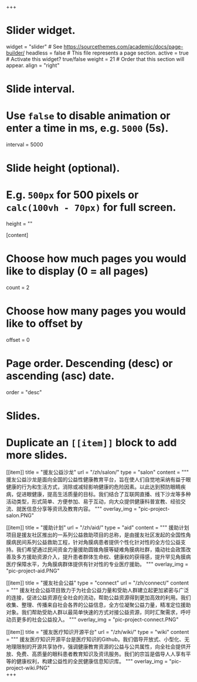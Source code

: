 +++
# Slider widget.
widget = "slider"  # See https://sourcethemes.com/academic/docs/page-builder/
headless = false  # This file represents a page section.
active = true  # Activate this widget? true/false
weight = 21  # Order that this section will appear.
align = "right"

# Slide interval.
# Use `false` to disable animation or enter a time in ms, e.g. `5000` (5s).
interval = 5000

# Slide height (optional).
# E.g. `500px` for 500 pixels or `calc(100vh - 70px)` for full screen.
height = ""


[content]
  # Choose how much pages you would like to display (0 = all pages)
  count = 2
  
  # Choose how many pages you would like to offset by
  offset = 0

  # Page order. Descending (desc) or ascending (asc) date.
  order = "desc"

# Slides.
# Duplicate an `[[item]]` block to add more slides.
[[item]]
  title = "援友公益沙龙"
  url = "/zh/salon/"
  type = "salon"
  content = """ 援友公益沙龙是面向全国的公益性健康教育平台，旨在使人们自觉地采纳有益于眼健康的行为和生活方式，消除或减轻影响健康的危险因素。以此达到预防眼睛疾病，促进眼健康，提高生活质量的目标。我们结合了互联网直播、线下沙龙等多种活动类型，形式简单、方便参加、易于互动，向大众提供健康科普宣教、经验交流、就医信息分享等资讯及教育内容。
  """
  overlay_img = "pic-project-salon.PNG" 
  
[[item]]
  title = "援助计划"
  url = "/zh/aid/"
  type = "aid"
  content = """ 援助计划项目是援友社区推出的一系列公益救助项目的总称，是由援友社区发起的全国性角膜病民间系列公益救助工程，针对角膜病患者提供个性化针对性的全方位公益支持。我们希望通过民间资金力量援助圆锥角膜等疑难角膜病社群，撬动社会政策改善及多方援助资源介入，提升患者群体生命权、健康权的获得感，提升罕见角膜病医疗保障水平，为角膜病群体提供有针对性的专业医疗援助。
  """
  overlay_img = "pic-project-aid.PNG"  

[[item]]
  title = "援友社会公益"
  type = "connect"
  url = "/zh/connect/"
  content = """ 援友社会公益项目致力于为社会公益力量和受助人群建立起更加紧密与广泛的连接，促进公益资源在全社会的流动，帮助公益资源得到更加高效的利用。我们收集、整理、传播来自社会各界的公益信息，全方位凝聚公益力量，精准定位援助对象。我们帮助受助人群以最简单快速的方式对接公益资源，同时汇聚需求，呼吁动员更多的社会公益投入。
  """
  overlay_img = "pic-project-connect.PNG"  
  
[[item]]
  title = "援友医疗知识开源平台"
  url = "/zh/wiki/"
  type = "wiki"
  content = """ 援友医疗知识开源平台是医疗知识的Github。我们倡导开放式、小型化、无地理限制的开源共享协作，强调健康教育资源的公益与公共属性，向全社会提供开放、免费、高质量的眼科患者教育知识及资讯服务。我们的宗旨是倡导人人享有平等的健康权利，构建公益性的全民健康信息知识库。
  """
  overlay_img = "pic-project-wiki.PNG"  
+++

